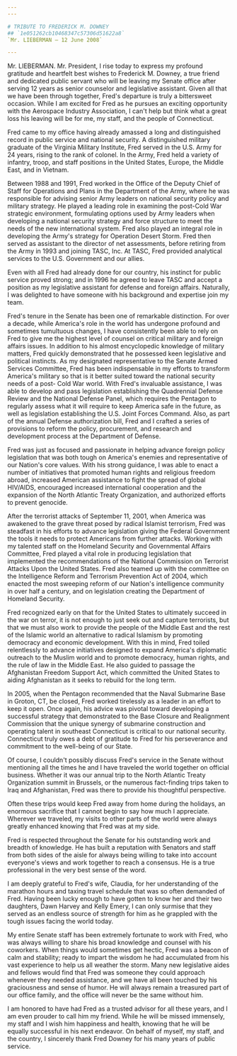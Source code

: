 ```yaml
---
---

# TRIBUTE TO FREDERICK M. DOWNEY
## `1e051262cb10468347c57306d51622a8`
`Mr. LIEBERMAN — 12 June 2008`

---
```



Mr. LIEBERMAN. Mr. President, I rise today to express my profound 
gratitude and heartfelt best wishes to Frederick M. Downey, a true 
friend and dedicated public servant who will be leaving my Senate 
office after serving 12 years as senior counselor and legislative 
assistant. Given all that we have been through together, Fred's 
departure is truly a bittersweet occasion. While I am excited for Fred 
as he pursues an exciting opportunity with the Aerospace Industry 
Association, I can't help but think what a great loss his leaving will 
be for me, my staff, and the people of Connecticut.

Fred came to my office having already amassed a long and 
distinguished record in public service and national security. A 
distinguished military graduate of the Virginia Military Institute, 
Fred served in the U.S. Army for 24 years, rising to the rank of 
colonel. In the Army, Fred held a variety of infantry, troop, and staff 
positions in the United States, Europe, the Middle East, and in 
Vietnam.

Between 1988 and 1991, Fred worked in the Office of the Deputy Chief 
of Staff for Operations and Plans in the Department of the Army, where 
he was responsible for advising senior Army leaders on national 
security policy and military strategy. He played a leading role in 
examining the post-Cold War strategic environment, formulating options 
used by Army leaders when developing a national security strategy and 
force structure to meet the needs of the new international system. Fred 
also played an integral role in developing the Army's strategy for 
Operation Desert Storm. Fred then served as assistant to the director 
of net assessments, before retiring from the Army in 1993 and joining 
TASC, Inc. At TASC, Fred provided analytical services to the U.S. 
Government and our allies.

Even with all Fred had already done for our country, his instinct for 
public service proved strong; and in 1996 he agreed to leave TASC and 
accept a position as my legislative assistant for defense and foreign 
affairs. Naturally, I was delighted to have someone with his background 
and expertise join my team.

Fred's tenure in the Senate has been one of remarkable distinction. 
For over a decade, while America's role in the world has undergone 
profound and sometimes tumultuous changes, I have consistently been 
able to rely on Fred to give me the highest level of counsel on 
critical military and foreign affairs issues. In addition to his almost 
encyclopedic knowledge of military matters, Fred quickly demonstrated 
that he possessed keen legislative and political instincts. As my 
designated representative to the Senate Armed Services Committee, Fred 
has been indispensable in my efforts to transform America's military so 
that is it better suited toward the national security needs of a post-
Cold War world. With Fred's invaluable assistance, I was able to 
develop and pass legislation establishing the Quadrennial Defense 
Review and the National Defense Panel, which requires the Pentagon to 
regularly assess what it will require to keep America safe in the 
future, as well as legislation establishing the U.S. Joint Forces 
Command. Also, as part of the annual Defense authorization bill, Fred 
and I crafted a series of provisions to reform the policy, procurement, 
and research and development process at the Department of Defense.

Fred was just as focused and passionate in helping advance foreign 
policy legislation that was both tough on America's enemies and 
representative of our Nation's core values. With his strong guidance, I 
was able to enact a number of initiatives that promoted human rights 
and religious freedom abroad, increased American assistance to fight 
the spread of global HIV/AIDS, encouraged increased international 
cooperation and the expansion of the North Atlantic Treaty 
Organization, and authorized efforts to prevent genocide.

After the terrorist attacks of September 11, 2001, when America was 
awakened to the grave threat posed by radical Islamist terrorism, Fred 
was steadfast in his efforts to advance legislation giving the Federal 
Government the tools it needs to protect Americans from further 
attacks. Working with my talented staff on the Homeland Security and 
Governmental Affairs Committee, Fred played a vital role in producing 
legislation that implemented the recommendations of the National 
Commission on Terrorist Attacks Upon the United States. Fred also 
teamed up with the committee on the Intelligence Reform and Terrorism 
Prevention Act of 2004, which enacted the most sweeping reform of our 
Nation's intelligence community in over half a century, and on 
legislation creating the Department of Homeland Security.

Fred recognized early on that for the United States to ultimately 
succeed in the war on terror, it is not enough to just seek out and 
capture terrorists, but that we must also work to provide the people of 
the Middle East and the rest of the Islamic world an alternative to 
radical Islamism by promoting democracy and economic development. With 
this in mind, Fred toiled relentlessly to advance initiatives designed 
to expand America's diplomatic outreach to the Muslim world and to 
promote democracy, human rights, and the rule of law in the Middle 
East. He also guided to passage the Afghanistan Freedom Support Act, 
which committed the United States to aiding Afghanistan as it seeks to 
rebuild for the long term.

In 2005, when the Pentagon recommended that the Naval Submarine Base 
in Groton, CT, be closed, Fred worked tirelessly as a leader in an 
effort to keep it open. Once again, his advice was pivotal toward 
developing a successful strategy that demonstrated to the Base Closure 
and Realignment Commission that the unique synergy of submarine 
construction and operating talent in southeast Connecticut is critical 
to our national security. Connecticut truly owes a debt of gratitude to 
Fred for his perseverance and commitment to the well-being of our 
State.

Of course, I couldn't possibly discuss Fred's service in the Senate 
without mentioning all the times he and I have traveled the world 
together on official business. Whether it was our annual trip to the 
North Atlantic Treaty Organization summit in Brussels, or the numerous 
fact-finding trips taken to Iraq and Afghanistan, Fred was there to 
provide his thoughtful perspective.


Often these trips would keep Fred away from home during the holidays, 
an enormous sacrifice that I cannot begin to say how much I appreciate. 
Wherever we traveled, my visits to other parts of the world were always 
greatly enhanced knowing that Fred was at my side.

Fred is respected throughout the Senate for his outstanding work and 
breadth of knowledge. He has built a reputation with Senators and staff 
from both sides of the aisle for always being willing to take into 
account everyone's views and work together to reach a consensus. He is 
a true professional in the very best sense of the word.

I am deeply grateful to Fred's wife, Claudia, for her understanding 
of the marathon hours and taxing travel schedule that was so often 
demanded of Fred. Having been lucky enough to have gotten to know her 
and their two daughters, Dawn Harvey and Kelly Emery, I can only 
surmise that they served as an endless source of strength for him as he 
grappled with the tough issues facing the world today.

My entire Senate staff has been extremely fortunate to work with 
Fred, who was always willing to share his broad knowledge and counsel 
with his coworkers. When things would sometimes get hectic, Fred was a 
beacon of calm and stability; ready to impart the wisdom he had 
accumulated from his vast experience to help us all weather the storm. 
Many new legislative aides and fellows would find that Fred was someone 
they could approach whenever they needed assistance, and we have all 
been touched by his graciousness and sense of humor. He will always 
remain a treasured part of our office family, and the office will never 
be the same without him.

I am honored to have had Fred as a trusted advisor for all these 
years, and I am even prouder to call him my friend. While he will be 
missed immensely, my staff and I wish him happiness and health, knowing 
that he will be equally successful in his next endeavor. On behalf of 
myself, my staff, and the country, I sincerely thank Fred Downey for 
his many years of public service.
